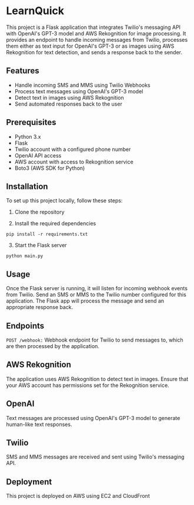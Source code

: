 # LearnQuick

This project is a Flask application that integrates Twilio's messaging API with OpenAI's GPT-3 model and AWS Rekognition for image processing. It provides an endpoint to handle incoming messages from Twilio, processes them either as text input for OpenAI's GPT-3 or as images using AWS Rekognition for text detection, and sends a response back to the sender.

## Features

- Handle incoming SMS and MMS using Twilio Webhooks
- Process text messages using OpenAI's GPT-3 model
- Detect text in images using AWS Rekognition
- Send automated responses back to the user

## Prerequisites

- Python 3.x
- Flask
- Twilio account with a configured phone number
- OpenAI API access
- AWS account with access to Rekognition service
- Boto3 (AWS SDK for Python)

## Installation

To set up this project locally, follow these steps:

1. Clone the repository

2. Install the required dependencies

  ```pip install -r requirements.txt```

3. Start the Flask server

  ```python main.py```

## Usage
Once the Flask server is running, it will listen for incoming webhook events from Twilio. Send an SMS or MMS to the Twilio number configured for this application. The Flask app will process the message and send an appropriate response back.

## Endpoints
``` POST /webhook: ``` 
Webhook endpoint for Twilio to send messages to, which are then processed by the application.

## AWS Rekognition
The application uses AWS Rekognition to detect text in images. Ensure that your AWS account has permissions set for the Rekognition service.

## OpenAI
Text messages are processed using OpenAI's GPT-3 model to generate human-like text responses.

## Twilio
SMS and MMS messages are received and sent using Twilio's messaging API.

## Deployment
This project is deployed on AWS using EC2 and CloudFront
